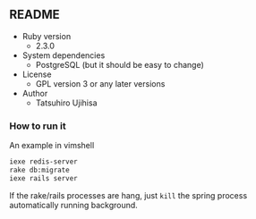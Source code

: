 ## README


* Ruby version
    * 2.3.0
* System dependencies
    * PostgreSQL (but it should be easy to change)
* License
    * GPL version 3 or any later versions
* Author
    * Tatsuhiro Ujihisa

### How to run it

An example in vimshell

```sh
iexe redis-server
rake db:migrate
iexe rails server
```

If the rake/rails processes are hang, just `kill` the spring process automatically running background.
